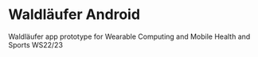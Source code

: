 #  Waldläufer Android
Waldläufer app prototype for Wearable Computing and Mobile Health and Sports WS22/23
